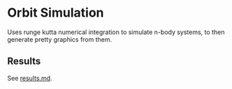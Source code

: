 # Orbit Simulation

Uses runge kutta numerical integration to simulate n-body systems, to then generate pretty graphics from them.

## Results

See [results.md](results.md).